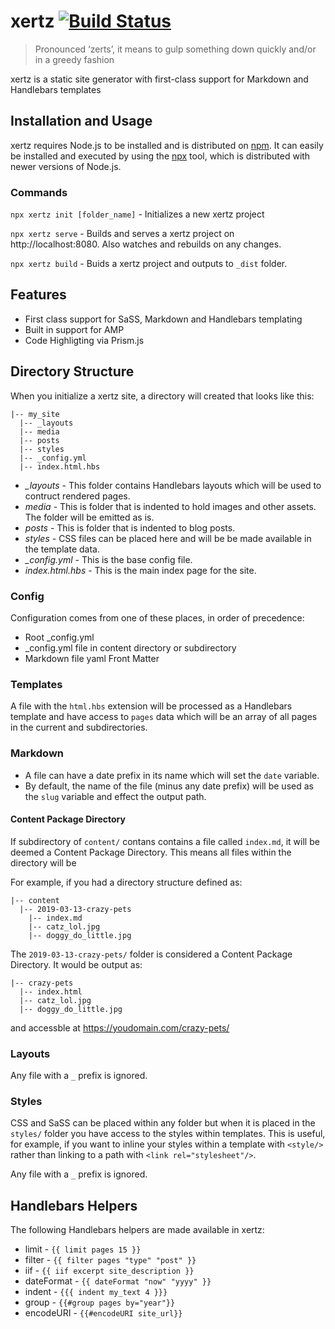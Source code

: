 # xertz  [![Build Status](https://travis-ci.org/bradymholt/xertz.svg?branch=master)](https://travis-ci.org/bradymholt/xertz)

> Pronounced ‘zerts’, it means to gulp something down quickly and/or in a greedy fashion

xertz is a static site generator with first-class support for Markdown and Handlebars templates

## Installation and Usage

xertz requires Node.js to be installed and is distributed on [npm](https://npmjs.com).  It can easily be installed and executed by using the [npx](https://medium.com/@maybekatz/introducing-npx-an-npm-package-runner-55f7d4bd282b) tool, which is distributed with newer versions of Node.js.

### Commands

`npx xertz init [folder_name]` - Initializes a new xertz project

`npx xertz serve` - Builds and serves a xertz project on http://localhost:8080.  Also watches and rebuilds on any changes.

`npx xertz build` - Buids a xertz project and outputs to `_dist` folder.

## Features

- First class support for SaSS, Markdown and Handlebars templating
- Built in support for AMP
- Code Highligting via Prism.js

## Directory Structure

When you initialize a xertz site, a directory will created that looks like this:

```
|-- my_site
  |-- _layouts
  |-- media
  |-- posts
  |-- styles
  |-- _config.yml
  |-- index.html.hbs
```

- *_layouts* - This folder contains Handlebars layouts which will be used to contruct rendered pages.
- *media* - This is folder that is indented to hold images and other assets.  The folder will be emitted as is.
- *posts* - This is folder that is indented to blog posts.
- *styles* - CSS files can be placed here and will be be made available in the template data.
- *_config.yml* - This is the base config file.
- *index.html.hbs* - This is the main index page for the site.

### Config

Configuration comes from one of these places, in order of precedence:

- Root _config.yml
- _config.yml file in content directory or subdirectory
- Markdown file yaml Front Matter

### Templates

A file with the `html.hbs` extension will be processed as a Handlebars template and have access to `pages` data which will be an array of all pages in the current and subdirectories.

### Markdown

- A file can have a date prefix in its name which will set the `date` variable.
- By default, the name of the file (minus any date prefix) will be used as the `slug` variable and effect the output path.

#### Content Package Directory

If subdirectory of `content/` contans contains a file called `index.md`, it will be deemed a Content Package Directory.  This means all files within the directory will be 

For example, if you had a directory structure defined as:

```
|-- content
  |-- 2019-03-13-crazy-pets
    |-- index.md
    |-- catz_lol.jpg
    |-- doggy_do_little.jpg  
```

The `2019-03-13-crazy-pets/` folder is considered a Content Package Directory.  It would be output as:

```
|-- crazy-pets
  |-- index.html
  |-- catz_lol.jpg
  |-- doggy_do_little.jpg  
```

and accessble at https://youdomain.com/crazy-pets/

### Layouts

Any file with a `_` prefix is ignored.

### Styles

CSS and SaSS can be placed within any folder but when it is placed in the `styles/` folder you have access to the styles within templates.  This is useful, for example, if you want to inline your styles within a template with `<style/>` rather than linking to a path with `<link rel="stylesheet"/>`.

Any file with a `_` prefix is ignored.

## Handlebars Helpers

The following Handlebars helpers are made available in xertz:

- limit - `{{ limit pages 15 }}`
- filter - `{{ filter pages "type" "post" }}`
- iif - `{{ iif excerpt site_description }}`
- dateFormat - `{{ dateFormat "now" "yyyy" }}`
- indent - `{{{ indent my_text 4 }}}`
- group - `{{#group pages by="year"}}`
- encodeURI - `{{#encodeURI site_url}}`

